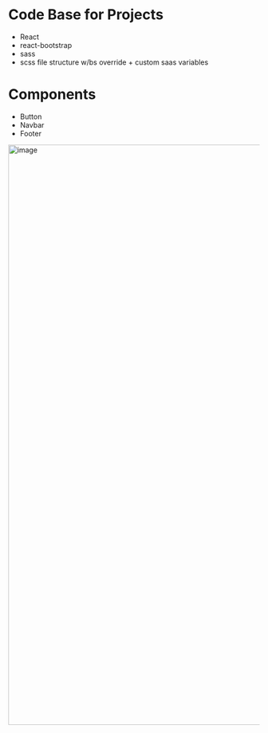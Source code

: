 # Code Base for Projects

- React
- react-bootstrap
- sass
-   scss file structure w/bs override  + custom saas variables

# Components
- Button
- Navbar
- Footer




<img width="1164" alt="image" src="https://user-images.githubusercontent.com/99029880/219874597-ef87844a-eced-4ea0-8ed8-5d087597008c.png">

